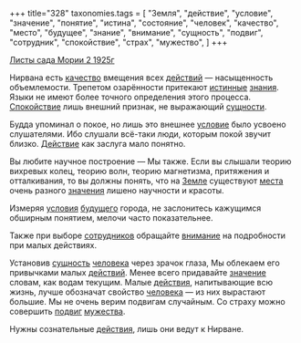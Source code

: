 +++
title="328"
taxonomies.tags = [
 "Земля",
 "действие",
 "условие",
 "значение",
 "понятие",
 "истина",
 "состояние",
 "человек",
 "качество",
 "место",
 "будущее",
 "знание",
 "внимание",
 "сущность",
 "подвиг",
 "сотрудник",
 "спокойствие",
 "страх",
 "мужество",
]
+++

[Листы сада Мории 2 1925г](/agni/1925)

Нирвана есть [качество](/tags/качество) вмещения всех [действий](/tags/действие) — насыщенность объемлемости. Трепетом озарённости притекают [истинные](/tags/истина) [знания](/tags/знание). Языки не имеют более точного определения этого процесса. [Спокойствие](/tags/спокойствие) лишь внешний признак, не выражающий [сущности](/tags/состояние).   

Будда упоминал о покое, но лишь это внешнее [условие](/tags/условие) было усвоено слушателями. Ибо слушали всё-таки люди, которым покой звучит близко. [Действие](/tags/действие) как заслуга мало понятно.   

Вы любите научное построение — Мы также. Если вы слышали теорию вихревых колец, теорию волн, теорию магнетизма, притяжения и отталкивания, то вы должны понять, что на [Земле](/tags/Земля) существуют [места](/tags/место) очень разного [значения](/tags/понятие) лишено научности и красоты.   

Измеряя [условия](/tags/условие) [будущего](/tags/будущее) города, не заслонитесь кажущимся обширным понятием, мелочи часто показательнее.   

Также при выборе [сотрудников](/tags/сотрудник) обращайте [внимание](/tags/внимание) на подробности при малых действиях.   

Установив [сущность](/tags/сущность) [человека](/tags/человек) через зрачок глаза, Мы облекаем его привычками малых [действий](/tags/действие). Менее всего придавайте [значение](/tags/значение) словам, как водам текущим. Малые [действия](/tags/действие), напитывающие всю жизнь, лучше обозначат свойство [человека](/tags/человек) — из них вырастают большие. Мы не очень верим подвигам случайным. Со страху можно совершить [подвиг](/tags/подвиг) [мужества](/tags/мужество).   

Нужны сознательные [действия](/tags/действие), лишь они ведут к Нирване.   


